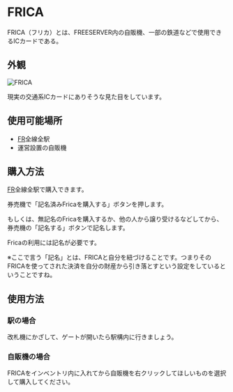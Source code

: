 # FRICA

FRICA（フリカ）とは、FREESERVER内の自販機、一部の鉄道などで使用できるICカードである。

## 外観

![FRICA](https://cdn.jsdelivr.net/gh/freeserverproject/texture/pack/assets/minecraft/textures/item/frica2.png)

現実の交通系ICカードにありそうな見た目をしています。

## 使用可能場所

- [FR](/transports/train/fr/)全線全駅
- 運営設置の自販機

## 購入方法

[FR](/transports/train/fr/)全線全駅で購入できます。

券売機で「記名済みFricaを購入する」ボタンを押します。

もしくは、無記名のFricaを購入するか、他の人から譲り受けるなどしてから、券売機の「記名する」ボタンで記名します。

Fricaの利用には記名が必要です。

※ここで言う「記名」とは、FRICAと自分を紐づけることです。つまりそのFRICAを使ってされた決済を自分の財産から引き落とすという設定をしているということですね。

## 使用方法

### 駅の場合

改札機にかざして、ゲートが開いたら駅構内に行きましょう。

<!--
動画撮る。
-->

### 自販機の場合

FRICAをインベントリ内に入れてから自販機を右クリックしてほしいものを選択して購入してください。

<!--
資料画像撮る
!-->

